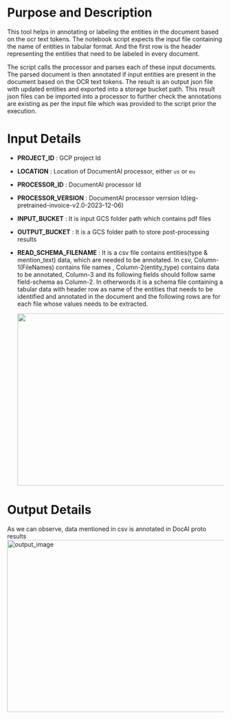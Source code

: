 # Purpose and Description
This tool helps in annotating or labeling the entities in the document based on the ocr text tokens. The notebook script expects the input file containing the name of entities in tabular format. And the first row is the header representing the entities that need to be labeled in every document.

The script calls the processor and parses each of these input documents. The parsed document is then annotated if input entities are present in the document based on the OCR text tokens. The result is an output json file with updated entities and exported into a storage bucket path. This result json files can be imported into a processor to further check the annotations are existing as per the input file which was provided to the script prior the execution.

# Input Details
* **PROJECT_ID** : GCP project Id
* **LOCATION** : Location of DocumentAI processor, either `us` or `eu`
* **PROCESSOR_ID** : DocumentAI processor Id
* **PROCESSOR_VERSION** : DocumentAI processor verrsion Id(eg- pretrained-invoice-v2.0-2023-12-06)
* **INPUT_BUCKET** : It is input GCS folder path which contains pdf files
* **OUTPUT_BUCKET** : It is a GCS folder path to store post-processing results
* **READ_SCHEMA_FILENAME** : It is a csv file contains entities(type & mention_text) data, which are needed to be annotated. In csv, Column-1(FileNames) contains file names , Column-2(entity_type) contains data to be annotated, Column-3 and its following fields should follow same field-schema as Column-2.
In otherwords it is a schema file containing a tabular data with header row as name of the entities that needs to be identified and annotated in the document and the following rows are for each file whose values needs to be extracted.

    <img src='./images/csv_sample.png' width=800 height=400>
 
# Output Details
As we can observe, data mentioned in csv is annotated in DocAI proto results
<img src='./images/output_sample.png' width=800 height=400 alt="output_image"></img>

